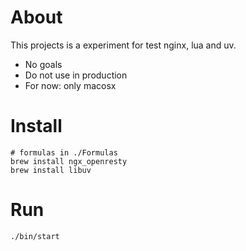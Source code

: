 # About #

This projects is a experiment for test nginx, lua and uv.

- No goals
- Do not use in production
- For now: only macosx

# Install #

```shell
# formulas in ./Formulas
brew install ngx_openresty
brew install libuv
```

# Run #

```shell
./bin/start
```
